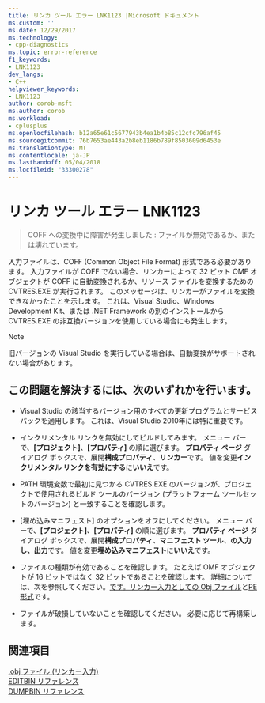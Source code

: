 ```yaml
---
title: リンカ ツール エラー LNK1123 |Microsoft ドキュメント
ms.custom: ''
ms.date: 12/29/2017
ms.technology:
- cpp-diagnostics
ms.topic: error-reference
f1_keywords:
- LNK1123
dev_langs:
- C++
helpviewer_keywords:
- LNK1123
author: corob-msft
ms.author: corob
ms.workload:
- cplusplus
ms.openlocfilehash: b12a65e61c5677943b4ea1b4b85c12cfc796af45
ms.sourcegitcommit: 76b7653ae443a2b8eb1186b789f8503609d6453e
ms.translationtype: MT
ms.contentlocale: ja-JP
ms.lasthandoff: 05/04/2018
ms.locfileid: "33300278"
---
```

# <a name="linker-tools-error-lnk1123"></a>リンカ ツール エラー LNK1123

> COFF への変換中に障害が発生しました : ファイルが無効であるか、または壊れています。

入力ファイルは、COFF (Common Object File Format) 形式である必要があります。 入力ファイルが COFF でない場合、リンカーによって 32 ビット OMF オブジェクトが COFF に自動変換されるか、リソース ファイルを変換するための CVTRES.EXE が実行されます。 このメッセージは、リンカーがファイルを変換できなかったことを示します。 これは、Visual Studio、Windows Development Kit、または .NET Framework の別のインストールから CVTRES.EXE の非互換バージョンを使用している場合にも発生します。

> [!NOTE]
> 旧バージョンの Visual Studio を実行している場合は、自動変換がサポートされない場合があります。

## <a name="to-fix-the-problem"></a>この問題を解決するには、次のいずれかを行います。

- Visual Studio の該当するバージョン用のすべての更新プログラムとサービス パックを適用します。 これは、Visual Studio 2010年には特に重要です。

- インクリメンタル リンクを無効にしてビルドしてみます。 メニュー バーで、**[プロジェクト]**、**[プロパティ]** の順に選びます。 **プロパティ ページ** ダイアログ ボックスで、展開**構成プロパティ**、**リンカー**です。 値を変更**インクリメンタル リンクを有効にする**に**いいえ**です。

- PATH 環境変数で最初に見つかる CVTRES.EXE のバージョンが、プロジェクトで使用されるビルド ツールのバージョン (プラットフォーム ツールセットのバージョン) と一致することを確認します。

- [埋め込みマニフェスト] のオプションをオフにしてください。 メニュー バーで、**[プロジェクト]**、**[プロパティ]** の順に選びます。 **プロパティ ページ** ダイアログ ボックスで、展開**構成プロパティ**、**マニフェスト ツール**、**の入力し、出力**です。 値を変更**埋め込みマニフェスト**に**いいえ**です。

- ファイルの種類が有効であることを確認します。 たとえば OMF オブジェクトが 16 ビットではなく 32 ビットであることを確認します。 詳細については、次を参照してください。[です。リンカー入力としての Obj ファイル](../../build/reference/dot-obj-files-as-linker-input.md)と[PE 形式](https://msdn.microsoft.com/library/windows/desktop/ms680547)です。

- ファイルが破損していないことを確認してください。 必要に応じて再構築します。

## <a name="see-also"></a>関連項目

[.obj ファイル (リンカー入力)](../../build/reference/dot-obj-files-as-linker-input.md)  
[EDITBIN リファレンス](../../build/reference/editbin-reference.md)  
[DUMPBIN リファレンス](../../build/reference/dumpbin-reference.md)  
